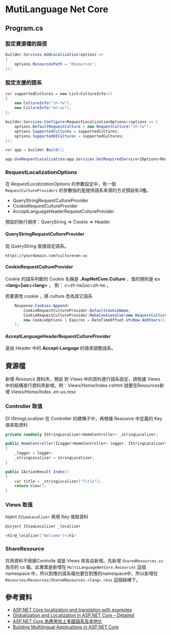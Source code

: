 # MutiLanguage Net Core

## Program.cs

### 設定資源檔的路徑

```cs
builder.Services.AddLocalization(options =>
{
    options.ResourcesPath = "Resources";
});
```

### 設定支援的語系

```cs
var supportedCultures = new List<CultureInfo>()
{
	new CultureInfo("zh-tw"),
	new CultureInfo("en-us"),
};

builder.Services.Configure<RequestLocalizationOptions>(options => {
	options.DefaultRequestCulture = new RequestCulture("zh-tw");
	options.SupportedCultures = supportedCultures;
	options.SupportedUICultures = supportedCultures;
});

var app = builder.Build();

app.UseRequestLocalization(app.Services.GetRequiredService<IOptions<RequestLocalizationOptions>>().Value);
```

### RequestLocalizationOptions

在 *RequestLocalizationOptions* 的參數設定中，有一個 `RequestCultureProviders` 的參數指的是提供語系來源的方式預設有3種。

- QueryStringRequestCultureProvider
- CookieRequestCultureProvider
- AcceptLanguageHeaderRequestCultureProvider

預設的執行順序：QueryString => Cookie => Header

#### QueryStringRequestCultureProvider

從 QueryString 直接設定語系。

```
https://yourdomain.com?culture=en-us
```

#### CookieRequestCultureProvider
Cookie 的語系判斷的 Cookie 名稱是 **.AspNetCore.Culture** ，值的規則是 **c=&lt;lang&gt;|uic=&lt;lang&gt;** ， 例： c=zh-tw|uic=zh-tw 。

若要更改 cookie ，將 culture 改為其它語系
```cs
    Response.Cookies.Append(  
        CookieRequestCultureProvider.DefaultCookieName,  
        CookieRequestCultureProvider.MakeCookieValue(new RequestCulture(culture)),  
        new CookieOptions { Expires = DateTimeOffset.UtcNow.AddYears(1) } 
    );
```

#### AcceptLanguageHeaderRequestCultureProvider

是由 Header 中的 **Accept-Languge** 的值來調整語系。


## 資源檔

新增 *Resourcs* 資料夾，預設 對 Views 中的資料進行語系設定，請依據 Views 中的結構進行資料夾新增。例：Views/Home/Index.cshtml 就要在Resources新增 *Views/Home/Index.<lang>.en-us.resx*

### Controller 取值
DI *IStringLocalizer<Controller Name>* 在 Controller 的建構子中，再根據 Resource 中定義的 Key 值來取資料

```cs
private readonly IStringLocalizer<HomeController> _stringLocalizer;

public HomeController(ILogger<HomeController> logger, IStringLocalizer<HomeController> stringLocalizer)
{
	_logger = logger;
	_stringLocalizer = stringLocalizer;
}

public IActionResult Index()
{
    var title = _stringLocalizer["Title"];
    return View();
}
```

### Views 取值 
Inject `IViewLocalizer` 再用 Key 值取資料
```cs
@inject IViewLocalizer _localizer

<h1>@_localizer["Welcome"]</h1>
```

### ShareResource

共用資料不根據Controlle 或是 Views 來各自新增。先新增 `SharedResources.cs` 為空的 cs 檔，此專案是新增在 `MultiLanguageNetCore.Resources` 這個 namespace 中，所以對應的語系檔也要在對應的namespace中，所以新增在 `Resources/Resources/SharedResources.<lang>.resx` 這個結構下。

## 參考資料

- [ASP.NET Core localization and translation with examples](https://lokalise.com/blog/asp-net-core-localization/)
- [Globalization and Localization in ASP.NET Core – Detailed](https://codewithmukesh.com/blog/globalization-and-localization-in-aspnet-core/)
- [ASP.NET Core 為應用加上多國語系及本地化](https://www.dotblogs.com.tw/Null/2020/05/05/155552)
- [Building Multilingual Applications in ASP.NET Core](https://www.ezzylearning.net/tutorial/building-multilingual-applications-in-asp-net-core)